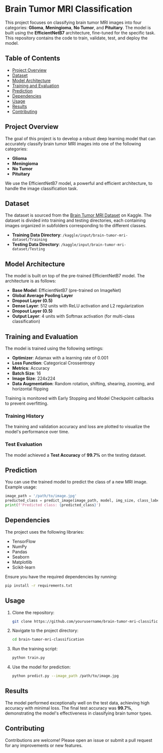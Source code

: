 # Brain Tumor MRI Classification

This project focuses on classifying brain tumor MRI images into four categories: **Glioma**, **Meningioma**, **No Tumor**, and **Pituitary**. The model is built using the **EfficientNetB7** architecture, fine-tuned for the specific task. This repository contains the code to train, validate, test, and deploy the model.

## Table of Contents

- [Project Overview](#project-overview)
- [Dataset](#dataset)
- [Model Architecture](#model-architecture)
- [Training and Evaluation](#training-and-evaluation)
- [Prediction](#prediction)
- [Dependencies](#dependencies)
- [Usage](#usage)
- [Results](#results)
- [Contributing](#contributing)

## Project Overview

The goal of this project is to develop a robust deep learning model that can accurately classify brain tumor MRI images into one of the following categories:
- **Glioma**
- **Meningioma**
- **No Tumor**
- **Pituitary**

We use the EfficientNetB7 model, a powerful and efficient architecture, to handle the image classification task.

## Dataset

The dataset is sourced from the [Brain Tumor MRI Dataset](https://www.kaggle.com/datasets/navoneel/brain-mri-images-for-brain-tumor-detection) on Kaggle. The dataset is divided into training and testing directories, each containing images organized in subfolders corresponding to the different classes.

- **Training Data Directory**: `/kaggle/input/brain-tumor-mri-dataset/Training`
- **Testing Data Directory**: `/kaggle/input/brain-tumor-mri-dataset/Testing`

## Model Architecture

The model is built on top of the pre-trained EfficientNetB7 model. The architecture is as follows:
- **Base Model**: EfficientNetB7 (pre-trained on ImageNet)
- **Global Average Pooling Layer**
- **Dropout Layer (0.5)**
- **Dense Layer**: 512 units with ReLU activation and L2 regularization
- **Dropout Layer (0.5)**
- **Output Layer**: 4 units with Softmax activation (for multi-class classification)

## Training and Evaluation

The model is trained using the following settings:
- **Optimizer**: Adamax with a learning rate of 0.001
- **Loss Function**: Categorical Crossentropy
- **Metrics**: Accuracy
- **Batch Size**: 16
- **Image Size**: 224x224
- **Data Augmentation**: Random rotation, shifting, shearing, zooming, and horizontal flipping

Training is monitored with Early Stopping and Model Checkpoint callbacks to prevent overfitting.

### Training History

The training and validation accuracy and loss are plotted to visualize the model's performance over time.

### Test Evaluation

The model achieved a **Test Accuracy** of **99.7%** on the testing dataset.

## Prediction

You can use the trained model to predict the class of a new MRI image. Example usage:

```python
image_path = '/path/to/image.jpg'
predicted_class = predict_image(image_path, model, img_size, class_labels)
print(f'Predicted class: {predicted_class}')
```

## Dependencies

The project uses the following libraries:
- TensorFlow
- NumPy
- Pandas
- Seaborn
- Matplotlib
- Scikit-learn

Ensure you have the required dependencies by running:

```bash
pip install -r requirements.txt
```

## Usage

1. Clone the repository:
   ```bash
   git clone https://github.com/yourusername/brain-tumor-mri-classification.git
   ```
2. Navigate to the project directory:
   ```bash
   cd brain-tumor-mri-classification
   ```
3. Run the training script:
   ```bash
   python train.py
   ```
4. Use the model for prediction:
   ```bash
   python predict.py --image_path /path/to/image.jpg
   ```

## Results

The model performed exceptionally well on the test data, achieving high accuracy with minimal loss. The final test accuracy was **99.7%**, demonstrating the model's effectiveness in classifying brain tumor types.

## Contributing

Contributions are welcome! Please open an issue or submit a pull request for any improvements or new features.


